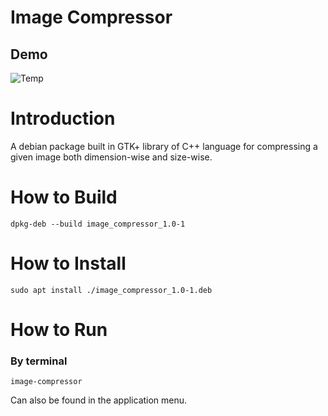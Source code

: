 # Image Compressor

## Demo

![Temp](https://user-images.githubusercontent.com/45638058/103140204-f542b700-4709-11eb-9d4b-63376db3929f.gif)

# Introduction

A debian package built in GTK+ library of C++ language for compressing a given image both dimension-wise and size-wise.

# How to Build

```
dpkg-deb --build image_compressor_1.0-1
```

# How to Install

```
sudo apt install ./image_compressor_1.0-1.deb
```

# How to Run

### By terminal

```
image-compressor
```

Can also be found in the application menu.
